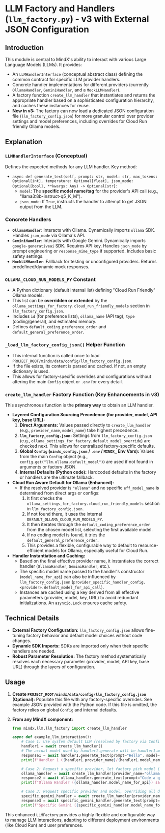 # LLM Factory and Handlers (`llm_factory.py`) - v3 with External JSON Configuration

## Introduction

This module is central to MindX's ability to interact with various Large Language Models (LLMs). It provides:
-   An `LLMHandlerInterface` (conceptual abstract class) defining the common contract for specific LLM provider handlers.
-   Concrete handler implementations for different providers (currently `OllamaHandler`, `GeminiHandler`, and a `MockLLMHandler`).
-   A factory function `create_llm_handler` that instantiates and returns the appropriate handler based on a sophisticated configuration hierarchy, and caches these instances for reuse.
-   **New in v3:** The factory can now load a dedicated JSON configuration file (`llm_factory_config.json`) for more granular control over provider settings and model preferences, including overrides for Cloud Run friendly Ollama models.

## Explanation

### `LLMHandlerInterface` (Conceptual)

Defines the expected methods for any LLM handler. Key method:
-   `async def generate_text(self, prompt: str, model: str, max_tokens: Optional[int], temperature: Optional[float], json_mode: Optional[bool], **kwargs: Any) -> Optional[str]`:
    -   `model`: The **specific model name/tag** for the provider's API call (e.g., "llama3:8b-instruct-q5_K_M").
    -   `json_mode`: If `True`, instructs the handler to attempt to get JSON output from the LLM.

### Concrete Handlers

-   **`OllamaHandler`**: Interacts with Ollama. Dynamically imports `ollama` SDK. Handles `json_mode` via Ollama's API.
-   **`GeminiHandler`**: Interacts with Google Gemini. Dynamically imports `google-generativeai` SDK. Requires API key. Handles `json_mode` by prompt engineering or `response_mime_type` if supported. Includes basic safety settings.
-   **`MockLLMHandler`**: Fallback for testing or unconfigured providers. Returns predefined/dynamic mock responses.

### `OLLAMA_CLOUD_RUN_MODELS_PY` Constant

-   A Python dictionary (default internal list) defining "Cloud Run Friendly" Ollama models.
-   This list can be **overridden or extended** by the `ollama_settings_for_factory.cloud_run_friendly_models` section in `llm_factory_config.json`.
-   Includes `id` (for preference lists), `ollama_name` (API tag), `type` (coding/general), and estimated memory.
-   Defines `default_coding_preference_order` and `default_general_preference_order`.

### `_load_llm_factory_config_json()` Helper Function

-   This internal function is called once to load `PROJECT_ROOT/mindx/data/config/llm_factory_config.json`.
-   If the file exists, its content is parsed and cached. If not, an empty dictionary is used.
-   This allows for factory-specific overrides and configurations without altering the main `Config` object or `.env` for every detail.

### `create_llm_handler` Factory Function (Key Enhancements in v3)

This asynchronous function is the **primary way** to obtain an LLM handler.

-   **Layered Configuration Sourcing Precedence (for provider, model, API key, base URL):**
    1.  **Direct Arguments:** Values passed directly to `create_llm_handler` (e.g., `provider_name`, `model_name`) take highest precedence.
    2.  **`llm_factory_config.json`:** Settings from `llm_factory_config.json` (e.g., `ollama_settings_for_factory.default_model_override`) are checked next. This allows for centralized factory-specific defaults.
    3.  **Global `Config` (`mindx_config.json` / `.env` / `MINDX_` Env Vars):** Values from the main `Config` object (e.g., `config.get("llm.ollama.default_model")`) are used if not found in arguments or factory JSON.
    4.  **Internal Defaults (Python code):** Hardcoded defaults in the factory or handlers are the ultimate fallback.
-   **Cloud Run Aware Default for Ollama (Enhanced):**
    *   If the resolved provider is `"ollama"` and no specific `eff_model_name` is determined from direct args or configs:
        1.  It first checks the `ollama_settings_for_factory.cloud_run_friendly_models` section in `llm_factory_config.json`.
        2.  If not found there, it uses the internal `DEFAULT_OLLAMA_CLOUD_RUN_MODELS_PY`.
        3.  It then iterates through the `default_coding_preference_order` from the chosen model list, selecting the first available model.
        4.  If no coding model is found, it tries the `default_general_preference_order`.
        5.  This provides a flexible, configurable way to default to resource-efficient models for Ollama, especially useful for Cloud Run.
-   **Handler Instantiation and Caching:**
    *   Based on the final effective provider name, it instantiates the correct handler (`OllamaHandler`, `GeminiHandler`, etc.).
    *   The specific model name passed to the handler's constructor (`model_name_for_api`) can also be influenced by `llm_factory_config.json` (`provider_specific_handler_config.<provider>.default_model_for_api_call`).
    *   Instances are cached using a key derived from all effective parameters (provider, model, key, URL) to avoid redundant initializations. An `asyncio.Lock` ensures cache safety.

## Technical Details

-   **External Factory Configuration:** `llm_factory_config.json` allows fine-tuning factory behavior and default model choices without code changes.
-   **Dynamic SDK Imports:** SDKs are imported only when their specific handlers are needed.
-   **Robust Parameter Resolution:** The factory method systematically resolves each necessary parameter (provider, model, API key, base URL) through the layers of configuration.

## Usage

1.  **Create `PROJECT_ROOT/mindx/data/config/llm_factory_config.json` (Optional):**
    Populate this file with any factory-specific overrides. See example JSON provided with the Python code. If this file is omitted, the factory relies on global `Config` and internal defaults.

2.  **From any MindX component:**
    ```python
    from mindx.llm.llm_factory import create_llm_handler

    async def example_llm_interaction():
        # Case 1: Use system default LLM (resolved by factory via Config and llm_factory_config.json)
        handler1 = await create_llm_handler()
        # The actual model used by handler1.generate will be handler1.model_name_for_api
        response1 = await handler1.generate_text(prompt="Hello", model=handler1.model_name_for_api) 
        print(f"Handler 1 ({handler1.provider_name}/{handler1.model_name_for_api}) says: {response1}")

        # Case 2: Request a specific provider, let factory pick model (potentially Cloud Run default for Ollama)
        ollama_handler = await create_llm_handler(provider_name="ollama")
        response2 = await ollama_handler.generate_text(prompt="Code a quicksort in Python", model=ollama_handler.model_name_for_api, json_mode=False)
        print(f"Ollama Handler ({ollama_handler.model_name_for_api}) says: {response2}")

        # Case 3: Request specific provider and model, overriding all defaults
        specific_gemini_handler = await create_llm_handler(provider_name="gemini", model_name="gemini-1.0-pro") # Assuming 1.0 is a valid tag
        response3 = await specific_gemini_handler.generate_text(prompt="Explain black holes", model=specific_gemini_handler.model_name_for_api)
        print(f"Specific Gemini ({specific_gemini_handler.model_name_for_api}) says: {response3}")
    ```

This enhanced `LLMFactory` provides a highly flexible and configurable way to manage LLM interactions, adapting to different deployment environments (like Cloud Run) and user preferences.
